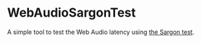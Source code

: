 # WebAudioSargonTest

A simple tool to test the Web Audio latency using [the Sargon test](http://exceed7.com/mobile-native-audio/research.html).
